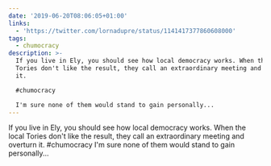 ```yaml
---
date: '2019-06-20T08:06:05+01:00'
links:
  - 'https://twitter.com/lornadupre/status/1141417377860608000'
tags:
  - chumocracy
description: >-
  If you live in Ely, you should see how local democracy works. When the local
  Tories don't like the result, they call an extraordinary meeting and overturn
  it.

  #chumocracy 

  I'm sure none of them would stand to gain personally...
---
```

If you live in Ely, you should see how local democracy works. When the local Tories don't like the result, they call an extraordinary meeting and overturn it.
#chumocracy 
I'm sure none of them would stand to gain personally... 
